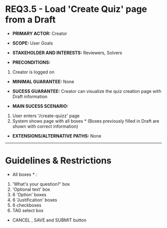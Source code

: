 # REQ3.5 - Load 'Create Quiz' page from a Draft

- **PRIMARY ACTOR:** Creator

- **SCOPE:**  User Goals

- **STAKEHOLDER AND INTERESTS:** Reviewers, Solvers

- **PRECONDITIONS:**
1. Creator is logged on

- **MINIMAL GUARANTEE:** None

- **SUCESS GUARANTEE:** Creator can visualize the quiz creation page with Draft information

- **MAIN SUCESS SCENARIO:**
1. User enters '/create-quizz' page
2. System shows page with all boxes * (Boxes previously filled in Draft are shown with correct information)

- **EXTENSIONS/ALTERNATIVE PATHS:** None

---

# Guidelines & Restrictions

-  All boxes * : 
1. 'What's your question?' box
2. 'Optional text' box
3. 6 'Option' boxes
4. 6 'Justification' boxes
5. 6 checkboxes
6. TAG select box

- CANCEL , SAVE and SUBMIT button
